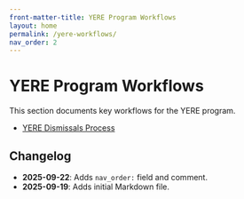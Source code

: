 ```yaml
---
front-matter-title: YERE Program Workflows
layout: home
permalink: /yere-workflows/
nav_order: 2
---
```


<!-- Folder-level landing page for /docs/programs/yere-program-docs/yere-workflows/ -->

# YERE Program Workflows

This section documents key workflows for the YERE program.

- [YERE Dismissals Process]({{site.baseurl}}/yere-dismissal-process/)

## Changelog

- **2025-09-22**: Adds `nav_order:` field and comment.
- **2025-09-19**: Adds initial Markdown file.
